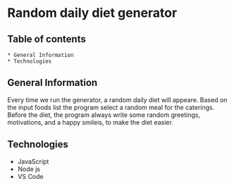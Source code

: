# Random daily diet generator

## Table of contents
    * General Information
    * Technologies

## General Information
Every time we run the generator, a random daily diet will appeare. Based on the input foods list the program select a random meal for the caterings. Before the diet, the program always write some random greetings, motivations, and a happy smileis, to make the diet easier.

## Technologies
* JavaScript
* Node js
* VS Code


